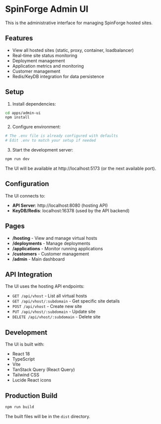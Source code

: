 # SpinForge Admin UI

This is the administrative interface for managing SpinForge hosted sites.

## Features

- View all hosted sites (static, proxy, container, loadbalancer)
- Real-time site status monitoring
- Deployment management
- Application metrics and monitoring
- Customer management
- Redis/KeyDB integration for data persistence

## Setup

1. Install dependencies:
```bash
cd apps/admin-ui
npm install
```

2. Configure environment:
```bash
# The .env file is already configured with defaults
# Edit .env to match your setup if needed
```

3. Start the development server:
```bash
npm run dev
```

The UI will be available at http://localhost:5173 (or the next available port).

## Configuration

The UI connects to:
- **API Server**: http://localhost:8080 (hosting API)
- **KeyDB/Redis**: localhost:16378 (used by the API backend)

## Pages

- **/hosting** - View and manage virtual hosts
- **/deployments** - Manage deployments
- **/applications** - Monitor running applications
- **/customers** - Customer management
- **/admin** - Main dashboard

## API Integration

The UI uses the hosting API endpoints:
- `GET /api/vhost` - List all virtual hosts
- `GET /api/vhost/:subdomain` - Get specific site details
- `POST /api/vhost` - Create new site
- `PUT /api/vhost/:subdomain` - Update site
- `DELETE /api/vhost/:subdomain` - Delete site

## Development

The UI is built with:
- React 18
- TypeScript
- Vite
- TanStack Query (React Query)
- Tailwind CSS
- Lucide React icons

## Production Build

```bash
npm run build
```

The built files will be in the `dist` directory.
